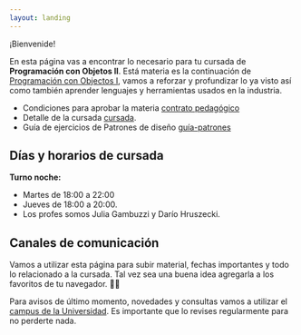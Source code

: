 ```yaml
---
layout: landing
---
```


¡Bienvenide!

En esta página vas a encontrar lo necesario para tu cursada de **Programación con Objetos II**. Está materia es la continuación de [Programación con Objectos I](https://obj1-unahur.github.io/), vamos a reforzar y profundizar lo ya visto así como también aprender lenguajes y herramientas usados en la industria.

* Condiciones para aprobar la materia [contrato pedagógico](/contrato-pedagogico)
* Detalle de la cursada [cursada](/cursada).
* Guía de ejercicios de Patrones de diseño [guía-patrones](https://classroom.github.com/a/lP1h0dgj)


## Días y horarios de cursada

**Turno noche:**
* Martes de 18:00 a 22:00 
* Jueves de 18:00 a 20:00.
* Los profes somos Julia Gambuzzi y Darío Hruszecki.

## Canales de comunicación

Vamos a utilizar esta página para subir material, fechas importantes y todo lo relacionado a la cursada. Tal vez sea una buena idea agregarla a los favoritos de tu navegador. :link::globe_with_meridians:

Para avisos de último momento, novedades y consultas vamos a utilizar el [campus de la Universidad](http://campus.unahur.edu.ar/). Es importante que lo revises regularmente para no perderte nada.
